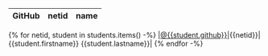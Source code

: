 |GitHub|netid|name|
|----|------|----|
{% for netid, student in students.items() -%}
|[@{{student.github}}](https://github.com/{{student.github}})|{{netid}}|{{student.firstname}} {{student.lastname}}|
{% endfor -%}
